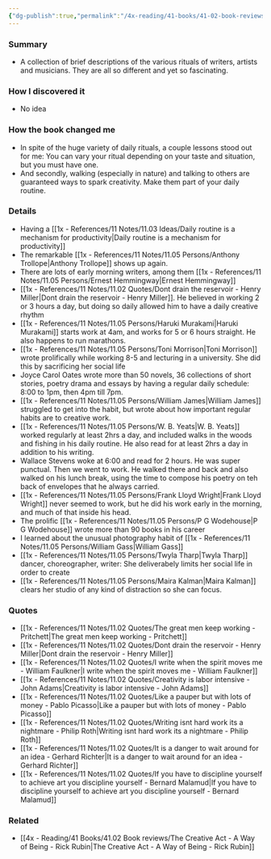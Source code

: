 ```yaml
---
{"dg-publish":true,"permalink":"/4x-reading/41-books/41-02-book-reviews/daily-rituals-how-artists-work-by-mason-currey/","title":"Daily Rituals How Artists Work by Mason Currey","dgShowBacklinks":false}
---
```



### Summary
- A collection of brief descriptions of the various rituals of writers, artists and musicians. They are all so different and yet so fascinating.

### How I discovered it
- No idea

### How the book changed me
- In spite of the huge variety of daily rituals, a couple lessons stood out for me: You can vary your ritual depending on your taste and situation, but you must have one. 
- And secondly, walking (especially in nature) and talking to others are guaranteed ways to spark creativity. Make them part of your daily routine.

### Details
- Having a [[1x - References/11 Notes/11.03 Ideas/Daily routine is a mechanism for productivity\|Daily routine is a mechanism for productivity]]
- The remarkable [[1x - References/11 Notes/11.05 Persons/Anthony Trollope\|Anthony Trollope]] shows up again.
- There are lots of early morning writers, among them [[1x - References/11 Notes/11.05 Persons/Ernest Hemmingway\|Ernest Hemmingway]]
- [[1x - References/11 Notes/11.02 Quotes/Dont drain the reservoir - Henry Miller\|Dont drain the reservoir - Henry Miller]]. He believed in working 2 or 3 hours a day, but doing so daily allowed him to have a daily creative rhythm
- [[1x - References/11 Notes/11.05 Persons/Haruki Murakami\|Haruki Murakami]] starts work at 4am, and works for 5 or 6 hours straight. He also happens to run marathons.
- [[1x - References/11 Notes/11.05 Persons/Toni Morrison\|Toni Morrison]] wrote prolifically while working 8-5 and lecturing in a university. She did this by sacrificing her social life
- Joyce Carol Oates wrote more than 50 novels, 36 collections of short stories, poetry drama and essays by having a regular daily schedule: 8:00 to 1pm, then 4pm till 7pm.
- [[1x - References/11 Notes/11.05 Persons/William James\|William James]] struggled to get into the habit, but wrote about how important regular habits are to creative work.
- [[1x - References/11 Notes/11.05 Persons/W. B. Yeats\|W. B. Yeats]] worked regularly at least 2hrs a day, and included walks in the woods and fishing in his daily routine. He also read for at least 2hrs a day in addition to his writing.
- Wallace Stevens woke at 6:00 and read for 2 hours. He was super punctual. Then we went to work. He walked there and back and also walked on his lunch break, using the time to compose his poetry on teh back of envelopes that he always carried.
- [[1x - References/11 Notes/11.05 Persons/Frank Lloyd Wright\|Frank Lloyd Wright]] never seemed to work, but he did his work early in the morning, and much of that inside his head.
- The prolific [[1x - References/11 Notes/11.05 Persons/P G Wodehouse\|P G Wodehouse]] wrote more than 90 books in his career
- I learned about the unusual photography habit of [[1x - References/11 Notes/11.05 Persons/William Gass\|William Gass]]
- [[1x - References/11 Notes/11.05 Persons/Twyla Tharp\|Twyla Tharp]] dancer, choreographer, writer: She deliverabely limits her social life in order to create
- [[1x - References/11 Notes/11.05 Persons/Maira Kalman\|Maira Kalman]] clears her studio of any kind of distraction so she can focus.

### Quotes
- [[1x - References/11 Notes/11.02 Quotes/The great men keep working - Pritchett\|The great men keep working - Pritchett]]
- [[1x - References/11 Notes/11.02 Quotes/Dont drain the reservoir - Henry Miller\|Dont drain the reservoir - Henry Miller]]
- [[1x - References/11 Notes/11.02 Quotes/I write when the spirit moves me - William Faulkner\|I write when the spirit moves me - William Faulkner]]
- [[1x - References/11 Notes/11.02 Quotes/Creativity is labor intensive - John Adams\|Creativity is labor intensive - John Adams]]
- [[1x - References/11 Notes/11.02 Quotes/Like a pauper but with lots of money - Pablo Picasso\|Like a pauper but with lots of money - Pablo Picasso]]
- [[1x - References/11 Notes/11.02 Quotes/Writing isnt hard work its a nightmare - Philip Roth\|Writing isnt hard work its a nightmare - Philip Roth]]
- [[1x - References/11 Notes/11.02 Quotes/It is a danger to wait around for an idea - Gerhard Richter\|It is a danger to wait around for an idea - Gerhard Richter]]
- [[1x - References/11 Notes/11.02 Quotes/If you have to discipline yourself to achieve art you discipline yourself - Bernard Malamud\|If you have to discipline yourself to achieve art you discipline yourself - Bernard Malamud]]

### Related
- [[4x - Reading/41 Books/41.02 Book reviews/The Creative Act - A Way of Being - Rick Rubin\|The Creative Act - A Way of Being - Rick Rubin]]
